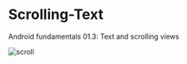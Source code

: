 # Scrolling-Text
Android fundamentals 01.3: Text and scrolling views

![scroll](https://user-images.githubusercontent.com/115769227/224198599-34edbbd7-4b40-4947-b96f-6464480b3be4.png)
